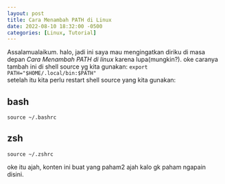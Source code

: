 ```yaml
---
layout: post
title: Cara Menambah PATH di Linux
date: 2022-08-10 18:32:00 -0500
categories: [Linux, Tutorial]
---
```

Assalamualaikum.
halo, jadi ini saya mau mengingatkan diriku di masa depan *Cara Menambah PATH di linux* karena lupa(mungkin?).
oke caranya tambah ini di shell source yg kita gunakan:
`export PATH="$HOME/.local/bin:$PATH"`<br>
setelah itu kita perlu restart shell source yang kita gunakan:
## bash
`source ~/.bashrc`
## zsh
`source ~/.zshrc`

oke itu ajah, konten ini buat yang paham2 ajah kalo gk paham ngapain disini.
